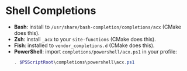 # Shell Completions
- **Bash**: install to `/usr/share/bash-completion/completions/acx` (CMake does this).
- **Zsh**: install `_acx` to your `site-functions` (CMake does this).
- **Fish**: installed to `vendor_completions.d` (CMake does this).
- **PowerShell**: import `completions/powershell/acx.ps1` in your profile:
  ```powershell
  . $PSScriptRoot\completions\powershell\acx.ps1
  ```
